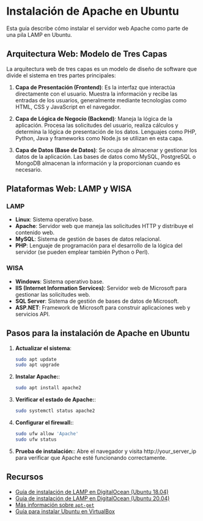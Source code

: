 # Instalación de Apache en Ubuntu

Esta guía describe cómo instalar el servidor web Apache como parte de una pila LAMP en Ubuntu.

## Arquitectura Web: Modelo de Tres Capas

La arquitectura web de tres capas es un modelo de diseño de software que divide el sistema en tres partes principales:

1. **Capa de Presentación (Frontend)**: Es la interfaz que interactúa directamente con el usuario. Muestra la información y recibe las entradas de los usuarios, generalmente mediante tecnologías como HTML, CSS y JavaScript en el navegador.

2. **Capa de Lógica de Negocio (Backend)**: Maneja la lógica de la aplicación. Procesa las solicitudes del usuario, realiza cálculos y determina la lógica de presentación de los datos. Lenguajes como PHP, Python, Java y frameworks como Node.js se utilizan en esta capa.

3. **Capa de Datos (Base de Datos)**: Se ocupa de almacenar y gestionar los datos de la aplicación. Las bases de datos como MySQL, PostgreSQL o MongoDB almacenan la información y la proporcionan cuando es necesario.

## Plataformas Web: LAMP y WISA

### LAMP
- **Linux**: Sistema operativo base.
- **Apache**: Servidor web que maneja las solicitudes HTTP y distribuye el contenido web.
- **MySQL**: Sistema de gestión de bases de datos relacional.
- **PHP**: Lenguaje de programación para el desarrollo de la lógica del servidor (se pueden emplear también Python o Perl).

### WISA
- **Windows**: Sistema operativo base.
- **IIS (Internet Information Services)**: Servidor web de Microsoft para gestionar las solicitudes web.
- **SQL Server**: Sistema de gestión de bases de datos de Microsoft.
- **ASP.NET**: Framework de Microsoft para construir aplicaciones web y servicios API.

## Pasos para la instalación de Apache en Ubuntu

1. **Actualizar el sistema**:
   ```bash
   sudo apt update
   sudo apt upgrade

2. **Instalar Apache:**:
   ```bash
   sudo apt install apache2

3. **Verificar el estado de Apache:**:
   ```bash
   sudo systemctl status apache2

4. **Configurar el firewall:**:
   ```bash
   sudo ufw allow 'Apache'
   sudo ufw status

5. **Prueba de instalación:**:
    Abre el navegador y visita http://your_server_ip para verificar que Apache esté funcionando correctamente.

## Recursos

- [Guía de instalación de LAMP en DigitalOcean (Ubuntu 18.04)](https://www.digitalocean.com/community/tutorials/how-to-install-linux-apache-mysql-php-lamp-stack-ubuntu-18-04)
- [Guía de instalación de LAMP en DigitalOcean (Ubuntu 20.04)](https://www.digitalocean.com/community/tutorials/how-to-install-linux-apache-mysql-php-lamp-stack-on-ubuntu-20-04-es)
- [Más información sobre `apt-get`](http://www.ubuntu-guia.com/2011/01/comando-apt-get-en-ubuntu.html)
- [Guía para instalar Ubuntu en VirtualBox](https://www.neoguias.com/instalar-ubuntu-windows-virtual-box/)


